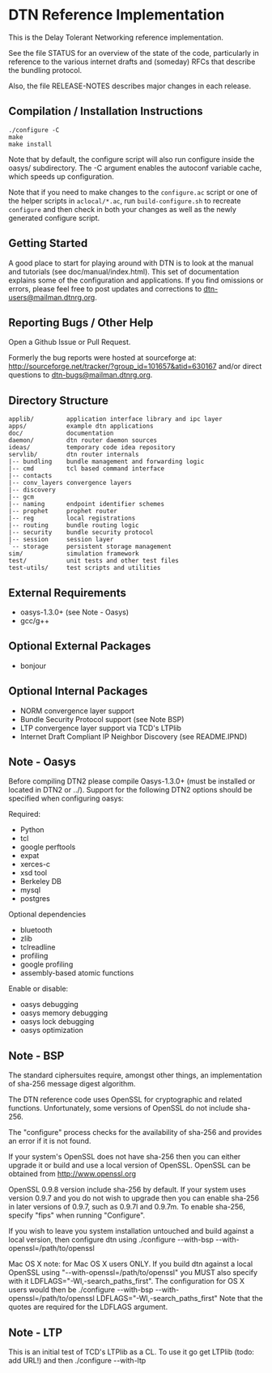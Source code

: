 DTN Reference Implementation
============================

This is the Delay Tolerant Networking reference implementation.

See the file STATUS for an overview of the state of the code, particularly in reference to the various internet drafts and (someday) RFCs that describe the bundling protocol.

Also, the file RELEASE-NOTES describes major changes in each release.

Compilation / Installation Instructions
---------------------------------------

```
./configure -C
make
make install
```

Note that by default, the configure script will also run configure
inside the oasys/ subdirectory. The -C argument enables the autoconf
variable cache, which speeds up configuration.

Note that if you need to make changes to the `configure.ac` script or
one of the helper scripts in `aclocal/*.ac`, run `build-configure.sh` to
recreate `configure` and then check in both your changes as well as the
newly generated configure script.

Getting Started
---------------

A good place to start for playing around with DTN is to look at the
manual and tutorials (see doc/manual/index.html). This set of
documentation explains some of the configuration and applications. If
you find omissions or errors, please feel free to post updates and
corrections to dtn-users@mailman.dtnrg.org.

Reporting Bugs / Other Help
---------------------------

Open a Github Issue or Pull Request.

Formerly the bug reports were hosted at sourceforge at: http://sourceforge.net/tracker/?group_id=101657&atid=630167 and/or direct questions to dtn-bugs@mailman.dtnrg.org.

Directory Structure
------------------------

```
applib/         application interface library and ipc layer
apps/           example dtn applications
doc/            documentation
daemon/         dtn router daemon sources
ideas/          temporary code idea repository
servlib/        dtn router internals
|-- bundling    bundle management and forwarding logic
|-- cmd         tcl based command interface
|-- contacts
|-- conv_layers convergence layers
|-- discovery
|-- gcm
|-- naming      endpoint identifier schemes
|-- prophet     prophet router
|-- reg         local registrations
|-- routing     bundle routing logic
|-- security    bundle security protocol
|-- session     session layer
`-- storage     persistent storage management
sim/            simulation framework
test/           unit tests and other test files
test-utils/     test scripts and utilities

```
External Requirements
---------------------

* oasys-1.3.0+ (see Note - Oasys)
* gcc/g++

Optional External Packages
--------------------------
* bonjour

Optional Internal Packages
--------------------------
* NORM convergence layer support
* Bundle Security Protocol support (see Note BSP)
* LTP convergence layer support via TCD's LTPlib
* Internet Draft Compliant IP Neighbor Discovery (see README.IPND)


Note - Oasys
--------------------------
Before compiling DTN2 please compile Oasys-1.3.0+ (must be installed or located in DTN2 or ../). Support for the following DTN2 options should be specified when configuring oasys:

Required:

* Python
* tcl
* google perftools
* expat
* xerces-c
* xsd tool
* Berkeley DB
* mysql
* postgres

Optional dependencies

* bluetooth
* zlib
* tclreadline
* profiling
* google profiling
* assembly-based atomic functions

Enable or disable:

* oasys debugging
* oasys memory debugging
* oasys lock debugging
* oasys optimization


Note - BSP
--------------------------
The standard ciphersuites require, amongst other things, an implementation of sha-256 message digest algorithm.

The DTN reference code uses OpenSSL for cryptographic and related functions. Unfortunately, some versions of OpenSSL do not include sha-256.

The "configure" process checks for the availability of sha-256 and provides an error if it is not found.

If your system's OpenSSL does not have sha-256 then you can either upgrade it or build and use a local version of OpenSSL. OpenSSL can be obtained from http://www.openssl.org

OpenSSL 0.9.8 version include sha-256 by default. If your system uses version 0.9.7 and you do not wish to upgrade then you can enable sha-256 in later versions of 0.9.7, such as 0.9.7l and 0.9.7m. To enable sha-256, specify "fips" when running "Configure".

If you wish to leave you system installation untouched and build against a local version, then configure dtn using ./configure --with-bsp --with-openssl=/path/to/openssl

Mac OS X note: for Mac OS X users ONLY. If you build dtn
against a local OpenSSL using "--with-openssl=/path/to/openssl"
you MUST also specify with it LDFLAGS="-Wl,-search_paths_first".
The configuration for OS X users would then be
./configure --with-bsp --with-openssl=/path/to/openssl LDFLAGS="-Wl,-search_paths_first"
Note that the quotes are required for the LDFLAGS argument.

Note - LTP
----------------------------

This is an initial test of TCD's LTPlib as a CL. To use it go get LTPlib (todo: add URL!) and then ./configure --with-ltp
